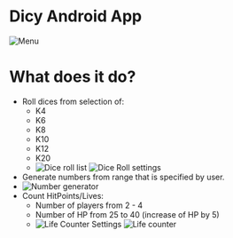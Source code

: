 # Dicy Android App
![Menu](https://user-images.githubusercontent.com/79660258/112290111-33129580-8c8f-11eb-8df6-1ad92c0f67af.jpg)
# What does it do?
* Roll dices from selection of:
  * K4
  * K6
  * K8
  * K10
  * K12
  * K20
  * ![Dice roll list](https://user-images.githubusercontent.com/79660258/112290248-54738180-8c8f-11eb-937f-d972468fb9bf.jpg) ![Dice Roll settings](https://user-images.githubusercontent.com/79660258/112290365-710fb980-8c8f-11eb-89dd-f633af250fcd.jpg)
* Generate numbers from range that is specified by user.
 * ![Number generator](https://user-images.githubusercontent.com/79660258/112290453-87b61080-8c8f-11eb-8e88-17ad6c17af12.jpg)
* Count HitPoints/Lives:
  * Number of players from 2 - 4
  * Number of HP from 25 to 40 (increase of HP by 5)
  * ![Life Counter Settings](https://user-images.githubusercontent.com/79660258/112290499-96042c80-8c8f-11eb-9702-0fa62a04b9e1.jpg) ![Life counter](https://user-images.githubusercontent.com/79660258/112290536-a1efee80-8c8f-11eb-83c7-a91cd9a4a2d1.jpg)
